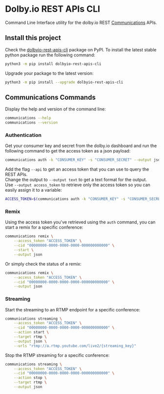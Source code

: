 # Dolby.io REST APIs CLI

Command Line Interface utility for the dolby.io REST [Communications](https://docs.dolby.io/communications-apis/reference/authentication-api) APIs.

## Install this project

Check the [dolbyio-rest-apis-cli](https://pypi.org/project/dolbyio-rest-apis-cli/) package on PyPI. To install the latest stable python package run the following command: 

```bash
python3 -m pip install dolbyio-rest-apis-cli
```

Upgrade your package to the latest version:

```bash
python3 -m pip install --upgrade dolbyio-rest-apis-cli
```

## Communications Commands

Display the help and version of the command line:

```bash
communications --help
communications --version
```

### Authentication

Get your consumer key and secret from the dolby.io dashboard and run the following command to get the access token as a json payload:

```bash
communications auth -k "CONSUMER_KEY" -s "CONSUMER_SECRET" --output json
```

Add the flag `--api` to get an access token that you can use to query the REST APIs.  
Change the output to `--output text` to get a text format for the output.  
Use `--output access_token` to retrieve only the access token so you can easily assign it to a variable:

```bash
ACCESS_TOKEN=$(communications auth -k "CONSUMER_KEY" -s "CONSUMER_SECRET" --api --output access_token 2> /dev/null)
```

### Remix

Using the access token you've retrieved using the `auth` command, you can start a remix for a specific conference:

```bash
communications remix \
    --access_token "ACCESS_TOKEN" \
    --cid "00000000-0000-0000-0000-000000000000" \
    --start \
    --output json
```

Or simply check the status of a remix:

```bash
communications remix \
    --access_token "ACCESS_TOKEN" \
    --cid "00000000-0000-0000-0000-000000000000" \
    --output json
```

### Streaming

Start the streaming to an RTMP endpoint for a specific conference:

```bash
communications streaming \
    --access_token "ACCESS_TOKEN" \
    --cid "00000000-0000-0000-0000-000000000000" \
    --action start \
    --target rtmp \
    --output json \
    --urls "rtmp://a.rtmp.youtube.com/live2/{streaming_key}"
```

Stop the RTMP streaming for a specific conference:

```bash
communications streaming \
    --access_token "ACCESS_TOKEN" \
    --cid "00000000-0000-0000-0000-000000000000" \
    --action stop \
    --target rtmp \
    --output json
```
